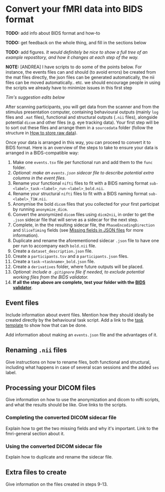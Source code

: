 # Convert your fMRI data into BIDS format

**TODO:**  add info about BIDS format and how-to

**TODO:**  get feedback on the whole thing, and fill in the sections below

**TODO:**  add figures. _It would definitely be nice to show a full tree of an example repostitory, and how it changes at each step of the way._

**NOTE:** [ANDREA] I have scripts to do some of the points below. For instance, the events files can and should (to avoid errors) be created from the mat files directly, the json files can be generated automatically, the nii files can be moved automatically.. etc. we should encourage people in using the scripts we already have to minimize issues in this first step


_Tim's suggestion edits below_

After scanning participants, you will get data from the scanner and from the stimulus presentation computer, containing behavioural outputs (mainly `log` files and `.mat` files), functional and structural outputs (`.nii` files), alongside potential `dicom` and other files (e.g. eye tracking data). Your first step will be to sort out these files and arrange them in a `sourcedata` folder (follow the structure in [How to store raw data](../fmri-general.md#how-to-store-raw-data)).

Once your data is arranged in this way, you can proceed to convert it to BIDS format. Here is an overview of the steps to take to ensure your data is arranged in a BIDS-compatible way:

1.  Make one `events.tsv` file per functional run and add them to the `func` folder.
2.  _Optional: make an `events.json` sidecar file to describe potential extra columns in the event files._
3.  Rename your functional `nifti` files to fit with a BIDS naming format `sub-<label>_task-<label>_run-<label>_bold.nii`.
4.  Rename your structural `nifti` files to fit with a BIDS naming format `sub-<label>_T1W.nii`.
5.  Anonymise the bold `dicom` files that you collected for your first participat by running `anonymize_dicm`.
6.  Convert the anonymized `dicom` files using `dicm2nii`, in order to get the `.json` sidecar file that will serve as a sidecar for the next step.
7.  Complete, in the the resulting sidecar file, the `PhaseEncodingDirection` and `SliceTiming` fields (see [Missing fields in JSON files](../fmri-general.md#missing-fields-in-json-files) for more information).
8.  Duplicate and rename the aforementioned sidecar `.json` file to have one per run to accompany each `bold.nii` file.
9.  Create a `dataset_description.json` file.
10. Create a `participants.tsv` and a `participants.json` files.
11. Create a `task-<taskname>_bold.json` file.
12. Create a `derivatives` folder, where future outputs will be placed.
13. _Optional: include a `.gitignore` file if needed, to exclude potential working files from the BIDS validator._
14. **If all the step above are complete, test your folder with the [BIDS validator](https://bids-standard.github.io/bids-validator/)**.



## Event files

Include information about event files. Mention how they should ideally be created directly by the behavioural task script. Add a link to the [task template](https://github.com/TimManiquet/fMRI-task-template) to show how that can be done.

Add information about making an `events.json` file and the advantages of it.

## Renaming `.nii` files

Give instructions on how to rename files, both functional and structural, including what happens in case of several scan sessions and the added `ses` label.

## Processing your DICOM files

Give information on how to use the anonymization and dicom to nifti scripts, and what the results should be like. Give links to the scripts.

### Completing the converted DICOM sidecar file

Explain how to get the two missing fields and why it's important. Link to the fmri-general section about it.

### Using the converted DICOM sidecar file

Explain how to duplicate and rename the sidecar file.

## Extra files to create

Give information on the files created in steps 9-13.
